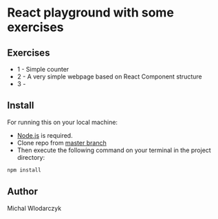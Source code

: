 <h1>React playground with some exercises</h1>

## Exercises

- 1 - Simple counter
- 2 - A very simple webpage based on React Component structure
- 3 - 

## Install
For running this on your local machine:

- [Node.js](https://nodejs.org/en/download/) is required.
- Clone repo from [master branch](https://github.com/michalwarsaw/React-Exercises.git)
- Then execute the following command on your terminal in the project directory:
```bash
npm install
```

## Author

Michal Wlodarczyk
